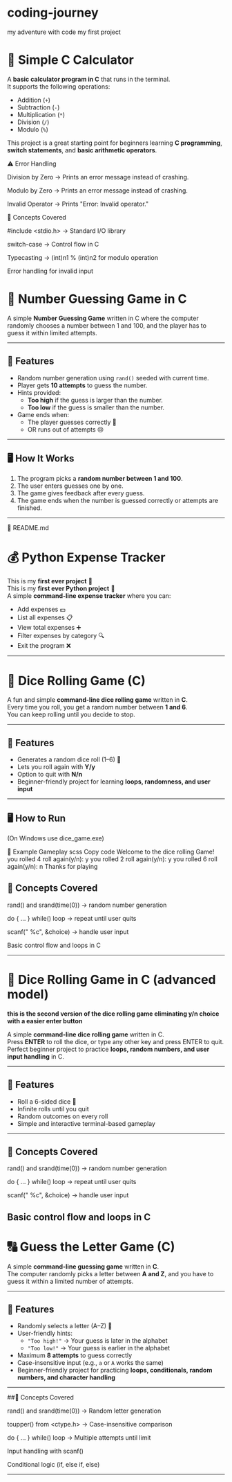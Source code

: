 # coding-journey
my adventure with code
my first project
# 🧮 Simple C Calculator

A **basic calculator program in C** that runs in the terminal.  
It supports the following operations:
- Addition (`+`)
- Subtraction (`-`)
- Multiplication (`*`)
- Division (`/`)
- Modulo (`%`)

This project is a great starting point for beginners learning **C programming**, **switch statements**, and **basic arithmetic operators**.

⚠️ Error Handling

Division by Zero → Prints an error message instead of crashing.

Modulo by Zero → Prints an error message instead of crashing.

Invalid Operator → Prints "Error: Invalid operator."

📖 Concepts Covered

#include <stdio.h> → Standard I/O library

switch-case → Control flow in C

Typecasting → (int)n1 % (int)n2 for modulo operation

Error handling for invalid input

# 🎯 Number Guessing Game in C

A simple **Number Guessing Game** written in C where the computer randomly chooses a number between 1 and 100, and the player has to guess it within limited attempts.

---

## 📌 Features
- Random number generation using `rand()` seeded with current time.
- Player gets **10 attempts** to guess the number.
- Hints provided:
  - **Too high** if the guess is larger than the number.
  - **Too low** if the guess is smaller than the number.
- Game ends when:
  - The player guesses correctly 🎉
  - OR runs out of attempts 😢

---

## 🖥️ How It Works
1. The program picks a **random number between 1 and 100**.
2. The user enters guesses one by one.
3. The game gives feedback after every guess.
4. The game ends when the number is guessed correctly or attempts are finished.

---

📄 README.md
# 💰 Python Expense Tracker

This is my **first ever  project** 🎉  
This is my **first ever Python project** 🎉  
A simple **command-line expense tracker** where you can:
- Add expenses 💵
- List all expenses 📋
- View total expenses ➕
- Filter expenses by category 🔍
- Exit the program ❌

---
 # 🎲 Dice Rolling Game (C)

A fun and simple **command-line dice rolling game** written in **C**.  
Every time you roll, you get a random number between **1 and 6**.  
You can keep rolling until you decide to stop.  

---

## 🚀 Features
- Generates a random dice roll (1–6) 🎲  
- Lets you roll again with **Y/y**  
- Option to quit with **N/n**  
- Beginner-friendly project for learning **loops, randomness, and user input**  

---

## 🖥️ How to Run


(On Windows use dice_game.exe)

📝 Example Gameplay
scss
Copy code
Welcome to the dice rolling Game!
you rolled 4
roll again(y/n): y
you rolled 2
roll again(y/n): y
you rolled 6
roll again(y/n): n
Thanks for playing

## 📖 Concepts Covered
rand() and srand(time(0)) → random number generation

do { ... } while() loop → repeat until user quits

scanf(" %c", &choice) → handle user input

Basic control flow and loops in C

---

# 🎲 Dice Rolling Game in C (advanced model)

**this is the second version of the dice rolling game eliminating y/n choice with a easier enter button**

A simple **command-line dice rolling game** written in C.  
Press **ENTER** to roll the dice, or type any other key and press ENTER to quit.  
Perfect beginner project to practice **loops, random numbers, and user input handling** in C.

---

## 🚀 Features
- Roll a 6-sided dice 🎲
- Infinite rolls until you quit
- Random outcomes on every roll
- Simple and interactive terminal-based gameplay

---

## 📖 Concepts Covered
rand() and srand(time(0)) → random number generation

do { ... } while() loop → repeat until user quits

scanf(" %c", &choice) → handle user input

Basic control flow and loops in C
---
# 🔠 Guess the Letter Game (C)

A simple **command-line guessing game** written in **C**.  
The computer randomly picks a letter between **A and Z**, and you have to guess it within a limited number of attempts.

---

## 🚀 Features
- Randomly selects a letter (A–Z) 🎯  
- User-friendly hints:  
  - `"Too high!"` → Your guess is later in the alphabet  
  - `"Too low!"` → Your guess is earlier in the alphabet  
- Maximum **8 attempts** to guess correctly  
- Case-insensitive input (e.g., `a` or `A` works the same)  
- Beginner-friendly project for practicing **loops, conditionals, random numbers, and character handling**  

---
##📖 Concepts Covered

rand() and srand(time(0)) → Random letter generation

toupper() from <ctype.h> → Case-insensitive comparison

do { ... } while() loop → Multiple attempts until limit

Input handling with scanf()

Conditional logic (if, else if, else)

---
